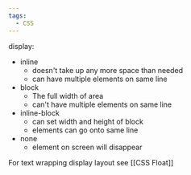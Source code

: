 ```yaml
---
tags:
  - CSS
---
```

display:
- inline
	- doesn't take up any more space than needed
	- can have multiple elements on same line 
- block
	- The full width of area
	- can't have multiple elements on same line
- inline-block
	- can set width and height of block
	- elements can go onto same line
- none
	- element on screen will disappear 

For text wrapping display layout see [[CSS Float]]